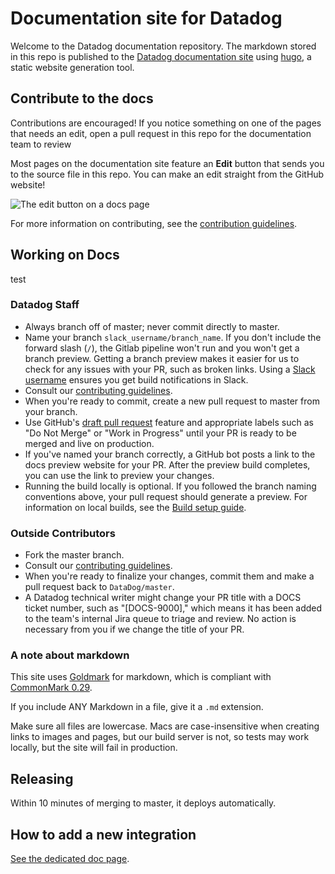 # Documentation site for Datadog

Welcome to the Datadog documentation repository. The markdown stored in this repo is published to the [Datadog documentation site][17] using [hugo][1], a static website generation tool.

## Contribute to the docs

Contributions are encouraged! If you notice something on one of the pages that needs an edit, open a pull request in this repo for the documentation team to review

Most pages on the documentation site feature an **Edit** button that sends you to the source file in this repo. You can make an edit straight from the GitHub website!

![The edit button on a docs page](static/images/edit_link.png)

For more information on contributing, see the [contribution guidelines][18].

## Working on Docs
test
### Datadog Staff

- Always branch off of master; never commit directly to master.
- Name your branch `slack_username/branch_name`. If you don't include the forward slash (`/`), the Gitlab pipeline won't run and you won't get a branch preview. Getting a branch preview makes it easier for us to check for any issues with your PR, such as broken links. Using a [Slack username][21] ensures you get build notifications in Slack.
- Consult our [contributing guidelines][8].
- When you're ready to commit, create a new pull request to master from your branch.
- Use GitHub's [draft pull request][15] feature and appropriate labels such as "Do Not Merge" or "Work in Progress" until your PR is ready to be merged and live on production.
- If you've named your branch correctly, a GitHub bot posts a link to the docs preview website for your PR. After the preview build completes, you can use the link to preview your changes.
- Running the build locally is optional. If you followed the branch naming conventions above, your pull request should generate a preview. For information on local builds, see the [Build setup guide][20].

### Outside Contributors

- Fork the master branch.
- Consult our [contributing guidelines][8].
- When you're ready to finalize your changes, commit them and make a pull request back to `DataDog/master`.
- A Datadog technical writer might change your PR title with a DOCS ticket number, such as "[DOCS-9000]," which means it has been added to the team's internal Jira queue to triage and review. No action is necessary from you if we change the title of your PR.

### A note about markdown

This site uses [Goldmark][9] for markdown, which is compliant with [CommonMark 0.29][10].

If you include ANY Markdown in a file, give it a `.md` extension.

Make sure all files are lowercase. Macs are case-insensitive when creating links to images and pages, but our build server is not, so tests may work locally, but the site will fail in production.

## Releasing

Within 10 minutes of merging to master, it deploys automatically.

## How to add a new integration

[See the dedicated doc page][11].

[1]: https://gohugo.io
[2]: https://nodejs.org/en/download/package-manager#macos
[3]: https://www.python.org/downloads
[4]: https://github.com/pyenv/pyenv#unixmacos
[5]: https://github.com/DataDog/documentation/blob/master/Makefile.config.example
[6]: https://github.com/DataDog/documentation/wiki/Github-personal-token
[7]: https://github.com/DataDog/documentation/wiki/Documentation-Build
[8]: https://github.com/DataDog/documentation/blob/master/CONTRIBUTING.md
[9]: https://github.com/yuin/goldmark
[10]: https://spec.commonmark.org/0.29/
[11]: https://docs.datadoghq.com/developers/integrations
[12]: https://www.docker.com/products/docker-desktop/
[13]: https://gohugo.io/getting-started/installing/
[14]: https://golang.org/doc/install
[15]: https://github.blog/2019-02-14-introducing-draft-pull-requests/
[16]: https://github.com/DataDog/documentation#docker-development
[17]: https://docs.datadoghq.com
[18]: /CONTRIBUTING.md
[19]: https://docs.github.com/en/authentication/connecting-to-github-with-ssh/adding-a-new-ssh-key-to-your-github-account
[20]: https://datadoghq.atlassian.net/wiki/spaces/docs4docs/pages/3960766866/Build+setup+guide
[21]: https://www.highviewapps.com/kb/how-do-i-find-my-slack-username/

